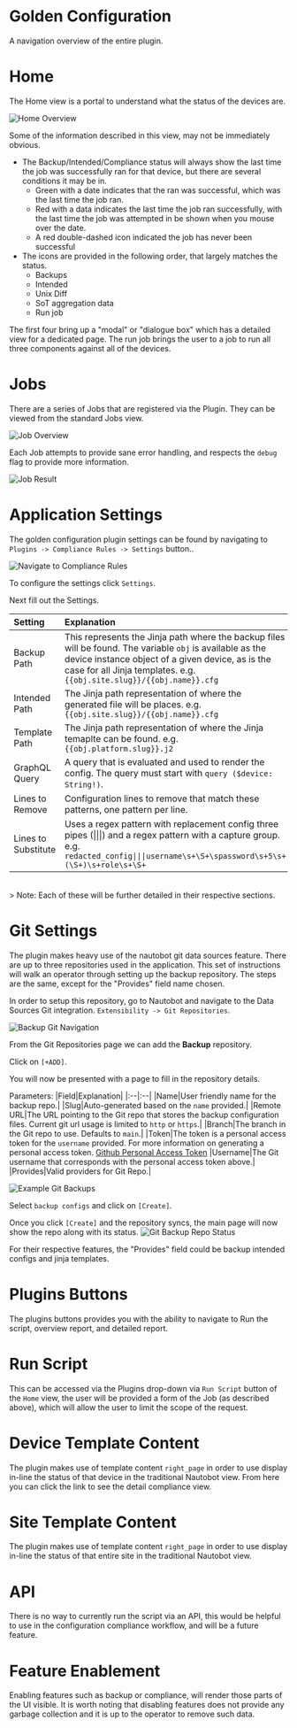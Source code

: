# Golden Configuration 

A navigation overview of the entire plugin.

# Home

The Home view is a portal to understand what the status of the devices are. 

![Home Overview](./img/golden-overview.png)

Some of the information described in this view, may not be immediately obvious.

* The Backup/Intended/Compliance status will always show the last time the job was successfully ran for that device, but there are several conditions it may be in.
  * Green with a date indicates that the ran was successful, which was the last time the job ran. 
  * Red with a data indicates the last time the job ran successfully, with the last time the job was attempted in be shown when you mouse over the date.
  * A red double-dashed icon indicated the job has never been successful
* The icons are provided in the following order, that largely matches the status.
  * Backups
  * Intended
  * Unix Diff
  * SoT aggregation data
  * Run job

The first four bring up a "modal" or "dialogue box" which has a detailed view for a dedicated page. The run job brings the user to a job to run all three 
components against all of the devices.

# Jobs

There are a series of Jobs that are registered via the Plugin. They can be viewed from the standard Jobs view.

![Job Overview](./img/job-overview.png)

Each Job attempts to provide sane error handling, and respects the `debug` flag to provide more information.

![Job Result](./img/job-result.png)

# Application Settings

The golden configuration plugin settings can be found by navigating to `Plugins -> Compliance Rules -> Settings` button..

![Navigate to Compliance Rules](./img/navigate-compliance-rules.png)

To configure the settings click `Settings`.

Next fill out the Settings.

|Setting|Explanation|
|:--|:--|
|Backup Path|This represents the Jinja path where the backup files will be found.  The variable `obj` is available as the device instance object of a given device, as is the case for all Jinja templates. e.g. `{{obj.site.slug}}/{{obj.name}}.cfg`|
|Intended Path|The Jinja path representation of where the generated file will be places. e.g. `{{obj.site.slug}}/{{obj.name}}.cfg`|
|Template Path|The Jinja path representation of where the Jinja temaplte can be found. e.g. `{{obj.platform.slug}}.j2`|
|GraphQL Query|A query that is evaluated and used to render the config. The query must start with `query ($device: String!)`.|
|Lines to Remove|Configuration lines to remove that match these patterns, one pattern per line.|
Lines to Substitute|Uses a regex pattern with replacement config three pipes (\|\|\|) and a regex pattern with a capture group. e.g. `redacted_config\|\|\|username\s+\S+\spassword\s+5\s+(\S+)\s+role\s+\S+`|
<br>
> Note: Each of these will be further detailed in their respective sections.

# Git Settings

The plugin makes heavy use of the nautobot git data sources feature. There are up to three repositories used in the application. This set of instructions will walk an operator through setting up the backup repository. The steps are the same, except for the "Provides" field name chosen.

In order to setup this repository, go to Nautobot and navigate to the Data Sources Git integration. `Extensibility -> Git Repositories`.

![Backup Git Navigation](./img/git-step1.png)

From the Git Repositories page we can add the **Backup** repository.

Click on `[+ADD]`.

You will now be presented with a page to fill in the repository details.

Parameters:
|Field|Explanation|
|:--|:--|
|Name|User friendly name for the backup repo.|
|Slug|Auto-generated based on the `name` provided.|
|Remote URL|The URL pointing to the Git repo that stores the backup configuration files. Current git url usage is limited to `http` or `https`.|
|Branch|The branch in the Git repo to use. Defaults to `main`.|
|Token|The token is a personal access token for the `username` provided.  For more information on generating a personal access token. [Github Personal Access Token](https://docs.github.com/en/github/authenticating-to-github/creating-a-personal-access-token)
|Username|The Git username that corresponds with the personal access token above.|
|Provides|Valid providers for Git Repo.|
<br>

![Example Git Backups](./img/backup-git-step2.png)

Select `backup configs` and click on `[Create]`.

Once you click `[Create]` and the repository syncs, the main page will now show the repo along with its status.
![Git Backup Repo Status](./img/backup-git-step3.png)

For their respective features, the "Provides" field could be backup intended configs and jinja templates.

# Plugins Buttons

The plugins buttons provides you with the ability to navigate to Run the script, overview report, and detailed report.

# Run Script

This can be accessed via the Plugins drop-down via `Run Script` button of the `Home` view, the user will be provided a form of the Job (as described 
above), which will allow the user to limit the scope of the request.

# Device Template Content

The plugin makes use of template content `right_page` in order to use display in-line the status of that device in the traditional Nautobot view. From here you can click the link to see the detail compliance view.

# Site Template Content

The plugin makes use of template content `right_page` in order to use display in-line the status of that entire site in the traditional Nautobot view. 

# API

There is no way to currently run the script via an API, this would be helpful to use in the configuration compliance workflow, and will be a future feature.

# Feature Enablement

Enabling features such as backup or compliance, will render those parts of the UI visible. It is worth noting that disabling features does not provide any
garbage collection and it is up to the operator to remove such data.
